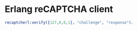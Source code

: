 Erlang reCAPTCHA client
=======================

```erlang
recaptcherl:verify({127,0,0,1}, "challenge", "response").
```

